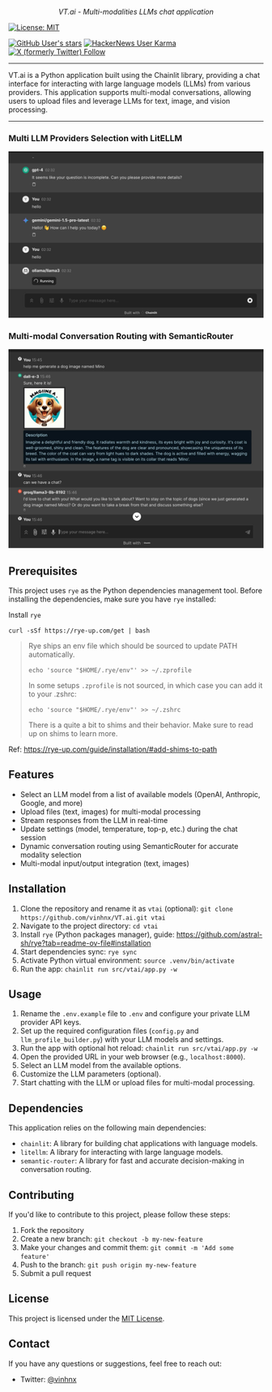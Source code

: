 <p align="center">
  <em>VT.ai - Multi-modalities LLMs chat application</em>
</p>

[![License: MIT](https://img.shields.io/badge/License-MIT-yellow.svg)](https://opensource.org/licenses/MIT)

[![GitHub User's stars](https://img.shields.io/github/stars/vinhnx)](https://github.com/vinhnx)
[![HackerNews User Karma](https://img.shields.io/hackernews/user-karma/vinhnx)](https://news.ycombinator.com/user?id=vinhnx)
[![X (formerly Twitter) Follow](https://img.shields.io/twitter/follow/vinhnx)](https://x.com/vinhnx)

---

VT.ai is a Python application built using the Chainlit library, providing a chat interface for interacting with large language models (LLMs) from various providers. This application supports multi-modal conversations, allowing users to upload files and leverage LLMs for text, image, and vision processing.

---

### Multi LLM Providers Selection with LitELLM

![Multi LLM Providers](./src/vtai/resources/screenshot/1.jpg)

### Multi-modal Conversation Routing with SemanticRouter

![Multi-modal Conversation](./src/vtai/resources/screenshot/2.jpg)

## Prerequisites

This project uses `rye` as the Python dependencies management tool. Before installing the dependencies, make sure you have `rye` installed:

Install `rye`

```
curl -sSf https://rye-up.com/get | bash
```

> Rye ships an env file which should be sourced to update PATH automatically.
>
> ```
> echo 'source "$HOME/.rye/env"' >> ~/.zprofile
> ```
>
> In some setups `.zprofile` is not sourced, in which case you can add it to your .zshrc:
>
> ```
> echo 'source "$HOME/.rye/env"' >> ~/.zshrc
> ```
>
> There is a quite a bit to shims and their behavior. Make sure to read up on shims to learn more.

Ref: https://rye-up.com/guide/installation/#add-shims-to-path

## Features

-   Select an LLM model from a list of available models (OpenAI, Anthropic, Google, and more)
-   Upload files (text, images) for multi-modal processing
-   Stream responses from the LLM in real-time
-   Update settings (model, temperature, top-p, etc.) during the chat session
-   Dynamic conversation routing using SemanticRouter for accurate modality selection
-   Multi-modal input/output integration (text, images)

## Installation

1. Clone the repository and rename it as `vtai` (optional): `git clone https://github.com/vinhnx/VT.ai.git vtai`
1. Navigate to the project directory: `cd vtai`
1. Install `rye` (Python packages manager), guide: https://github.com/astral-sh/rye?tab=readme-ov-file#installation
1. Start dependencies sync: `rye sync`
1. Activate Python virtual environment: `source .venv/bin/activate`
1. Run the app: `chainlit run src/vtai/app.py -w`

## Usage

1. Rename the `.env.example` file to `.env` and configure your private LLM provider API keys.
2. Set up the required configuration files (`config.py` and `llm_profile_builder.py`) with your LLM models and settings.
3. Run the app with optional hot reload: `chainlit run src/vtai/app.py -w`
4. Open the provided URL in your web browser (e.g., `localhost:8000`).
5. Select an LLM model from the available options.
6. Customize the LLM parameters (optional).
7. Start chatting with the LLM or upload files for multi-modal processing.

## Dependencies

This application relies on the following main dependencies:

-   `chainlit`: A library for building chat applications with language models.
-   `litellm`: A library for interacting with large language models.
-   `semantic-router`: A library for fast and accurate decision-making in conversation routing.

## Contributing

If you'd like to contribute to this project, please follow these steps:

1. Fork the repository
2. Create a new branch: `git checkout -b my-new-feature`
3. Make your changes and commit them: `git commit -m 'Add some feature'`
4. Push to the branch: `git push origin my-new-feature`
5. Submit a pull request

## License

This project is licensed under the [MIT License](LICENSE).

## Contact

If you have any questions or suggestions, feel free to reach out:

-   Twitter: [@vinhnx](https://twitter.com/vinhnx)
